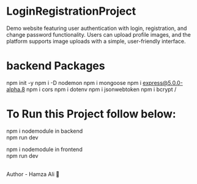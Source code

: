 # LoginRegistrationProject
Demo website featuring user authentication with login, registration, and change password functionality. Users can upload profile images, and the platform supports image uploads with a simple, user-friendly interface.

# backend Packages 
npm init -y
npm i -D nodemon
npm i mongoose
npm i express@5.0.0-alpha.8
npm i cors 
npm i dotenv
npm i jsonwebtoken
npm i bcrypt /

# To Run this Project follow below:
npm i nodemodule in backend<br/>
npm run dev <br/>

npm i nodemodule in frontend <br/>
npm run dev <br/>

<br/>
Author - Hamza Ali 👤